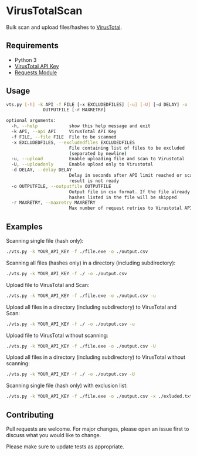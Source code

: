 # VirusTotalScan

Bulk scan and upload files/hashes to [VirusTotal](www.virustotal.com).

## Requirements

* Python 3
* [VirusTotal API Key](https://developers.virustotal.com/reference#getting-started) 
* [Requests Module](https://pypi.org/project/requests/)

## Usage

```bash
vts.py [-h] -k API -f FILE [-x EXCLUDEDFILES] [-u] [-U] [-d DELAY] -o
              OUTPUTFILE [-r MAXRETRY]

optional arguments:
  -h, --help            show this help message and exit
  -k API, --api API     VirusTotal API Key
  -f FILE, --file FILE  File to be scanned
  -x EXCLUDEDFILES, --excludedfiles EXCLUDEDFILES
                        File containing list of files to be excluded
                        (separated by newline)
  -u, --upload          Enable uploading file and scan to Virustotal
  -U, --uploadonly      Enable upload only to Virustotal
  -d DELAY, --delay DELAY
                        Delay in seconds after API limit reached or scan
                        result is not ready
  -o OUTPUTFILE, --outputfile OUTPUTFILE
                        Output file in csv format. If the file already exists,
                        hashes listed in the file will be skipped
  -r MAXRETRY, --maxretry MAXRETRY
                        Max number of request retries to Virustotal API

```

## Examples

Scanning single file (hash only):
```bash 
./vts.py -k YOUR_API_KEY -f ./file.exe -o ./output.csv 
```

Scanning all files (hashes only) in a directory (including subdirectory):
```bash 
./vts.py -k YOUR_API_KEY -f ./ -o ./output.csv 
```

Upload file to VirusTotal and Scan:
```bash 
./vts.py -k YOUR_API_KEY -f ./file.exe -o ./output.csv -u
```

Upload all files in a directory (including subdirectory) to VirusTotal and Scan:
```bash 
./vts.py -k YOUR_API_KEY -f ./ -o ./output.csv -u
```

Upload file to VirusTotal without scanning:
```bash 
./vts.py -k YOUR_API_KEY -f ./file.exe -o ./output.csv -U
```

Upload all files in a directory (including subdirectory) to VirusTotal without scanning:
```bash 
./vts.py -k YOUR_API_KEY -f ./ -o ./output.csv -U
```

Scanning single file (hash only) with exclusion list:
```bash 
./vts.py -k YOUR_API_KEY -f ./file.exe -o ./output.csv -x ./exluded.txt
```

## Contributing
Pull requests are welcome. For major changes, please open an issue first to discuss what you would like to change.

Please make sure to update tests as appropriate.

